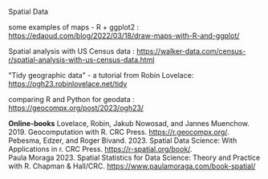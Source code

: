 Spatial Data

some examples of maps - R + ggplot2 : https://edaoud.com/blog/2022/03/18/draw-maps-with-R-and-ggplot/

Spatial analysis with US Census data : https://walker-data.com/census-r/spatial-analysis-with-us-census-data.html  

"Tidy geographic data" - a tutorial from Robin Lovelace: https://ogh23.robinlovelace.net/tidy

comparing R and Python for geodata : https://geocompx.org/post/2023/ogh23/  

**Online-books**
Lovelace, Robin, Jakub Nowosad, and Jannes Muenchow. 2019. Geocomputation with R. CRC Press. https://r.geocompx.org/.  
Pebesma, Edzer, and Roger Bivand. 2023. Spatial Data Science: With Applications in r. CRC Press. https://r-spatial.org/book/.   
Paula Moraga 2023. Spatial Statistics for Data Science: Theory and Practice with R. Chapman & Hall/CRC. https://www.paulamoraga.com/book-spatial/  
